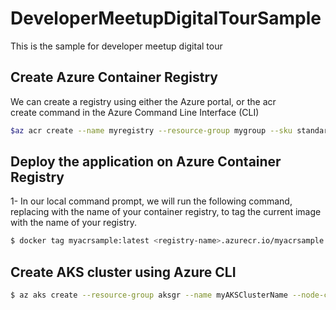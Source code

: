 # DeveloperMeetupDigitalTourSample
This is the sample for developer meetup digital tour 

## Create Azure Container Registry 
We can create a registry using either the Azure portal, or the acr create command in the Azure Command Line Interface (CLI)
```sh
$az acr create --name myregistry --resource-group mygroup --sku standard --admin-enabled true
```
## Deploy the application on Azure Container Registry
1- In our local command prompt, we will run the following command, replacing <registry-name> with the name of your container registry, to tag the current image with the name of your registry.
```sh
$ docker tag myacrsample:latest <registry-name>.azurecr.io/myacrsample:latest
```
## Create AKS cluster using Azure CLI
 ```sh
$ az aks create --resource-group aksgr --name myAKSClusterName --node-count 1 -- generate-ssh-keys --attach-acr yourContainerName
 ``` 
  

